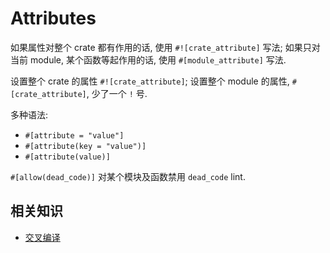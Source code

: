 # Attributes

如果属性对整个 crate 都有作用的话, 使用 `#![crate_attribute]` 写法; 如果只对当前
module, 某个函数等起作用的话, 使用 `#[module_attribute]` 写法.

设置整个 crate 的属性 `#![crate_attribute]`; 设置整个 module 的属性, `#[crate_attribute]`, 少了一个 `!` 号.

多种语法:

* `#[attribute = "value"]`
* `#[attribute(key = "value")]`
* `#[attribute(value)]`

`#[allow(dead_code)]` 对某个模块及函数禁用 `dead_code` lint.

## 相关知识

- [交叉编译](cross-complation.md)